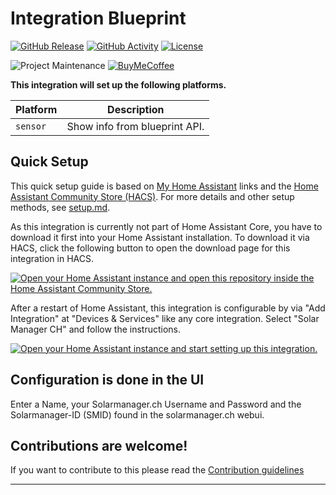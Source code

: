 # Integration Blueprint

[![GitHub Release][releases-shield]][releases]
[![GitHub Activity][commits-shield]][commits]
[![License][license-shield]](LICENSE)

![Project Maintenance][maintenance-shield]
[![BuyMeCoffee][buymecoffeebadge]][buymecoffee]

**This integration will set up the following platforms.**

Platform | Description
-- | --
`sensor` | Show info from blueprint API.

## Quick Setup

This quick setup guide is based on [My Home Assistant](https://my.home-assistant.io/) links and the [Home Assistant Community Store (HACS)](https://hacs.xyz). 
For more details and other setup methods, see [setup.md](setup.md).

As this integration is currently not part of Home Assistant Core, you have to download it first into your Home Assistant installation. To download it via HACS, 
click the following button to open the download page for this integration in HACS.

[![Open your Home Assistant instance and open this repository inside the Home Assistant Community Store.](https://my.home-assistant.io/badges/hacs_repository.svg)](https://my.home-assistant.io/redirect/hacs_repository/?owner=goir&repository=ha-solarmanager-ch&category=integration)


After a restart of Home Assistant, this integration is configurable by via "Add Integration" at "Devices & Services" like any core integration. Select "Solar Manager CH" and follow the instructions.

[![Open your Home Assistant instance and start setting up this integration.](https://my.home-assistant.io/badges/config_flow_start.svg)](https://my.home-assistant.io/redirect/config_flow_start/?domain=solarmanagerch)

## Configuration is done in the UI

Enter a Name, your Solarmanager.ch Username and Password and the Solarmanager-ID (SMID) found in the solarmanager.ch webui.

## Contributions are welcome!

If you want to contribute to this please read the [Contribution guidelines](CONTRIBUTING.md)

***

[integration_blueprint]: https://github.com/goir/ha-solarmanager-ch
[buymecoffee]: https://buymeacoffee.com/goir
[buymecoffeebadge]: https://img.shields.io/badge/buy%20me%20a%20coffee-donate-yellow.svg?style=for-the-badge
[commits-shield]: https://img.shields.io/github/commit-activity/y/goir/ha-solarmanager-ch.svg?style=for-the-badge
[commits]: https://github.com/goir/ha-solarmanager-ch/commits/main
[discord]: https://discord.gg/Qa5fW2R
[discord-shield]: https://img.shields.io/discord/330944238910963714.svg?style=for-the-badge
[exampleimg]: example.png
[forum-shield]: https://img.shields.io/badge/community-forum-brightgreen.svg?style=for-the-badge
[forum]: https://community.home-assistant.io/
[license-shield]: https://img.shields.io/github/license/goir/ha-solarmanager-ch.svg?style=for-the-badge
[maintenance-shield]: https://img.shields.io/badge/maintainer-Goir-blue.svg?style=for-the-badge
[releases-shield]: https://img.shields.io/github/release/goir/ha-solarmanager-ch.svg?style=for-the-badge
[releases]: https://github.com/goir/ha-solarmanager-ch/releases
